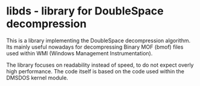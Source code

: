 # libds - library for DoubleSpace decompression

This is a library implementing the DoubleSpace decompression algorithm.
Its mainly useful nowadays for decompressing Binary MOF (bmof) files
used within WMI (Windows Management Instrumentation).

The library focuses on readability instead of speed, to do not expect
overly high performance. The code itself is based on the code used within
the DMSDOS kernel module.

